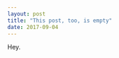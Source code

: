 ```yaml
---
layout: post
title: "This post, too, is empty"
date: 2017-09-04
---
```


Hey.

<!-- vim: set tw=90 sts=-1 sw=4 et spell: -->
